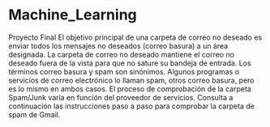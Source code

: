 # Machine_Learning
Proyecto Final
El objetivo principal de una carpeta de correo no deseado es enviar todos los mensajes no deseados (correo basura) a un área designada. La carpeta de correo no deseado mantiene el correo no deseado fuera de la vista para que no sature su bandeja de entrada. Los términos correo basura y spam son sinónimos. Algunos programas o servicios de correo electrónico lo llaman spam, otros correo basura, pero es lo mismo en ambos casos.
El proceso de comprobación de la carpeta Spam/Junk varía en función del proveedor de servicios. Consulta a continuación las instrucciones paso a paso para comprobar la carpeta de spam de Gmail.
